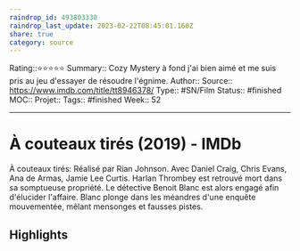 ```yaml
---
raindrop_id: 493803330
raindrop_last_update: 2023-02-22T08:45:01.160Z
share: true
category: source
---
```


Rating::⭐⭐⭐⭐⭐
Summary:: Cozy Mystery à fond j'ai bien aimé et me suis pris au jeu d'essayer de résoudre l'égnime.
Author::
Source:: https://www.imdb.com/title/tt8946378/
Type:: #SN/Film 
Status:: #finished 
MOC::
Projet:: 
Tags:: #finished
Week:: 52

***
# À couteaux tirés (2019) - IMDb

À couteaux tirés: Réalisé par Rian Johnson. Avec Daniel Craig, Chris Evans, Ana de Armas, Jamie Lee Curtis. Harlan Thrombey est retrouvé mort dans sa somptueuse propriété. Le détective Benoit Blanc est alors engagé afin d'élucider l'affaire. Blanc plonge dans les méandres d'une enquête mouvementée, mêlant mensonges et fausses pistes.

## Highlights

